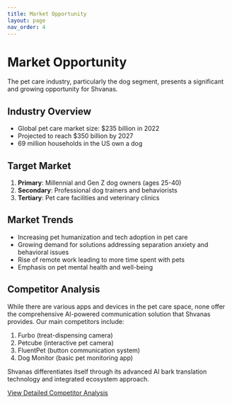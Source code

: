 ```yaml
---
title: Market Opportunity
layout: page
nav_order: 4
---
```


# Market Opportunity

The pet care industry, particularly the dog segment, presents a significant and growing opportunity for Shvanas.

## Industry Overview

- Global pet care market size: $235 billion in 2022
- Projected to reach $350 billion by 2027
- 69 million households in the US own a dog

## Target Market

1. **Primary**: Millennial and Gen Z dog owners (ages 25-40)
2. **Secondary**: Professional dog trainers and behaviorists
3. **Tertiary**: Pet care facilities and veterinary clinics

## Market Trends

- Increasing pet humanization and tech adoption in pet care
- Growing demand for solutions addressing separation anxiety and behavioral issues
- Rise of remote work leading to more time spent with pets
- Emphasis on pet mental health and well-being

## Competitor Analysis

While there are various apps and devices in the pet care space, none offer the comprehensive AI-powered communication solution that Shvanas provides. Our main competitors include:

1. Furbo (treat-dispensing camera)
2. Petcube (interactive pet camera)
3. FluentPet (button communication system)
4. Dog Monitor (basic pet monitoring app)

Shvanas differentiates itself through its advanced AI bark translation technology and integrated ecosystem approach.

[View Detailed Competitor Analysis](competitor-analysis.html)
